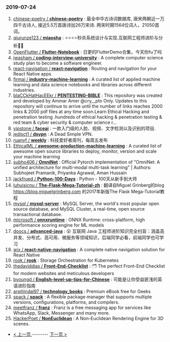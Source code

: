 ### 2019-07-24 
1. [chinese-poetry / **chinese-poetry**](https://github.com/chinese-poetry/chinese-poetry) : 最全中华古诗词数据库, 唐宋两朝近一万四千古诗人, 接近5.5万首唐诗加26万宋诗. 两宋时期1564位词人，21050首词。
1. [qiurunze123 / **miaosha**](https://github.com/qiurunze123/miaosha) : ⭐⭐⭐⭐秒杀系统设计与实现.互联网工程师进阶与分析🙋🐓
1. [OpenFlutter / **Flutter-Notebook**](https://github.com/OpenFlutter/Flutter-Notebook) : 日更的FlutterDemo合集，今天你fu了吗
1. [jwasham / **coding-interview-university**](https://github.com/jwasham/coding-interview-university) : A complete computer science study plan to become a software engineer.
1. [react-navigation / **react-navigation**](https://github.com/react-navigation/react-navigation) : Routing and navigation for your React Native apps
1. [firmai / **industry-machine-learning**](https://github.com/firmai/industry-machine-learning) : A curated list of applied machine learning and data science notebooks and libraries across different industries.
1. [blaCCkHatHacEEkr / **PENTESTING-BIBLE**](https://github.com/blaCCkHatHacEEkr/PENTESTING-BIBLE) : This repository was created and developed by Ammar Amer @cry__pto Only. Updates to this repository will continue to arrive until the number of links reaches 2000 links & 2000 pdf files at any time soon.Learn Ethical Hacking and penetration testing .hundreds of ethical hacking & penetration testing & red team & cyber security & computer science r…
1. [vipstone / **faceai**](https://github.com/vipstone/faceai) : 一款入门级的人脸、视频、文字检测以及识别的项目.
1. [jedisct1 / **dsvpn**](https://github.com/jedisct1/dsvpn) : A Dead Simple VPN.
1. [ruanyf / **weekly**](https://github.com/ruanyf/weekly) : 科技爱好者周刊，每周五发布
1. [EthicalML / **awesome-production-machine-learning**](https://github.com/EthicalML/awesome-production-machine-learning) : A curated list of awesome open source libraries to deploy, monitor, version and scale your machine learning
1. [subho406 / **OmniNet**](https://github.com/subho406/OmniNet) : Official Pytorch implementation of "OmniNet: A unified architecture for multi-modal multi-task learning" | Authors: Subhojeet Pramanik, Priyanka Agrawal, Aman Hussain
1. [jackfrued / **Python-100-Days**](https://github.com/jackfrued/Python-100-Days) : Python - 100天从新手到大师
1. [luhuisicnu / **The-Flask-Mega-Tutorial-zh**](https://github.com/luhuisicnu/The-Flask-Mega-Tutorial-zh) : 翻译自Miguel Grinberg的blog https://blog.miguelgrinberg.com 的2017年新版The Flask Mega-Tutorial教程
1. [mysql / **mysql-server**](https://github.com/mysql/mysql-server) : MySQL Server, the world's most popular open source database, and MySQL Cluster, a real-time, open source transactional database.
1. [microsoft / **onnxruntime**](https://github.com/microsoft/onnxruntime) : ONNX Runtime: cross-platform, high performance scoring engine for ML models
1. [doocs / **advanced-java**](https://github.com/doocs/advanced-java) : 😮 互联网 Java 工程师进阶知识完全扫盲：涵盖高并发、分布式、高可用、微服务等领域知识，后端同学必看，前端同学也可学习
1. [wix / **react-native-navigation**](https://github.com/wix/react-native-navigation) : A complete native navigation solution for React Native
1. [rook / **rook**](https://github.com/rook/rook) : Storage Orchestration for Kubernetes
1. [thedaviddias / **Front-End-Checklist**](https://github.com/thedaviddias/Front-End-Checklist) : 🗂 The perfect Front-End Checklist for modern websites and meticulous developers
1. [byoungd / **English-level-up-tips-for-Chinese**](https://github.com/byoungd/English-level-up-tips-for-Chinese) : 可能是让你受益匪浅的英语进阶指南
1. [arpitjindal97 / **technology_books**](https://github.com/arpitjindal97/technology_books) : Premium eBook free for Geeks
1. [spack / **spack**](https://github.com/spack/spack) : A flexible package manager that supports multiple versions, configurations, platforms, and compilers.
1. [meetfranz / **franz**](https://github.com/meetfranz/franz) : Franz is a free messaging app for services like WhatsApp, Slack, Messenger and many more.
1. [HackerPoet / **NonEuclidean**](https://github.com/HackerPoet/NonEuclidean) : A Non-Euclidean Rendering Engine for 3D scenes. 

- [ < 上一页 ](https://github.com/able8/github-trending-daily-record/blob/master/2019-07-23.md) -------- [ 下一页 > ](https://github.com/able8/github-trending-daily-record/blob/master/2019-07-25.md)